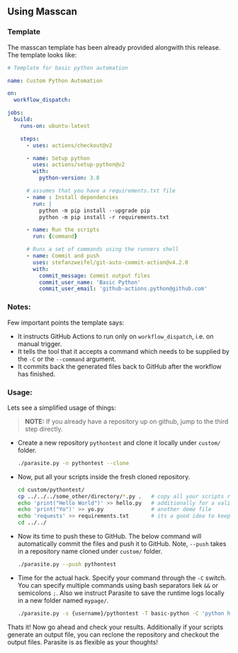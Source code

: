 ## Using Masscan

### Template
The masscan template has been already provided alongwith this release. The template looks like:
```yml
# Template for basic python automation

name: Custom Python Automation

on:
  workflow_dispatch:

jobs:
  build:
    runs-on: ubuntu-latest

    steps:
      - uses: actions/checkout@v2

      - name: Setup python
        uses: actions/setup-python@v2
        with:
          python-version: 3.8

      # assumes that you have a requirements.txt file
      - name : Install dependencies
        run: |
          python -m pip install --upgrade pip
          python -m pip install -r requirements.txt

      - name: Run the scripts
        run: {command}

      # Runs a set of commands using the runners shell
      - name: Commit and push
        uses: stefanzweifel/git-auto-commit-action@v4.2.0
        with:
          commit_message: Commit output files
          commit_user_name: 'Basic Python'
          commit_user_email: 'github-actions.python@github.com'
```

### Notes:
Few important points the template says:
- It instructs GitHub Actions to run only on `workflow_dispatch`, i.e. on manual trigger.
- It tells the tool that it accepts a command which needs to be supplied by the `-C` or the `--command` argument.
- It commits back the generated files back to GitHub after the workflow has finished.

### Usage:
Lets see a simplified usage of things:

> __NOTE:__ If you already have a repository up on github, jump to the third step directly.

- Create a new repository `pythontest` and clone it locally under `custom/` folder.
    ```bash
    ./parasite.py -n pythontest --clone
    ```
- Now, put all your scripts inside the fresh cloned repository.
    ```bash
    cd custom/pythontest/
    cp ../../../some_other/directory/*.py .   # copy all your scripts rightaway
    echo 'print("Hello World")' >> hello.py   # additionally for a valid use case, we use hello.py
    echo 'print("Yo")' >> yo.py               # another demo file
    echo 'requests' >> requirements.txt       # its a good idea to keep all your dependencies in a requirements.txt file
    cd ../../
    ```
- Now its time to push these to GitHub. The below command will automatically commit the files and push it to GitHub. Note, `--push` takes in a repository name cloned under `custom/` folder.
    ```bash
    ./parasite.py --push pythontest
    ```
- Time for the actual hack. Specify your command through the `-C` switch. You can specify multiple commands using bash separators liek `&&` or semicolons `;`. Also we instruct Parasite to save the runtime logs locally in a new folder named `mypage/`.
    ```bash
    ./parasite.py -s {username}/pythontest -T basic-python -C 'python hello.py && python yo.py' --save-logs ../mypage/
    ```

Thats it! Now go ahead and check your results. Additionally if your scripts generate an output file, you can reclone the repository and checkout the output files. Parasite is as flexible as your thoughts!